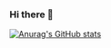 ### Hi there 👋

[![Anurag's GitHub stats](https://github-readme-stats.vercel.app/api?username=TuongLL)](https://github.com/TuongLL&show_icons=true&theme=moltack)

